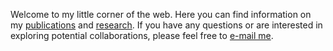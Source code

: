 Welcome to my little corner of the web. Here you can find information on my [publications](/cv#publications) and [research](/about#research). If you have any questions or are interested in exploring potential collaborations, please feel free to [e-mail me](mailto:rkowert@gmail.com).
